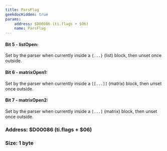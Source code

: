 ```yaml
---
title: ParsFlag
geekdocHidden: true
params:
    address: $D00086 (ti.flags + $06)
    name: ParsFlag
---
```


#### Bit 5 - listOpen:
Set by the parser when currently inside a `{...}` (list) block, then unset once outside.

#### Bit 6 - matrixOpen1:
Set by the parser when currently inside a `[[...]]` (matrix) block, then unset once outside.

#### Bit 7 - matrixOpen2:
Set by the parser when currently inside a `[...]` (matrix) block, then unset once outside.

### Address: $D00086 (ti.flags + $06)

### Size: 1 byte
